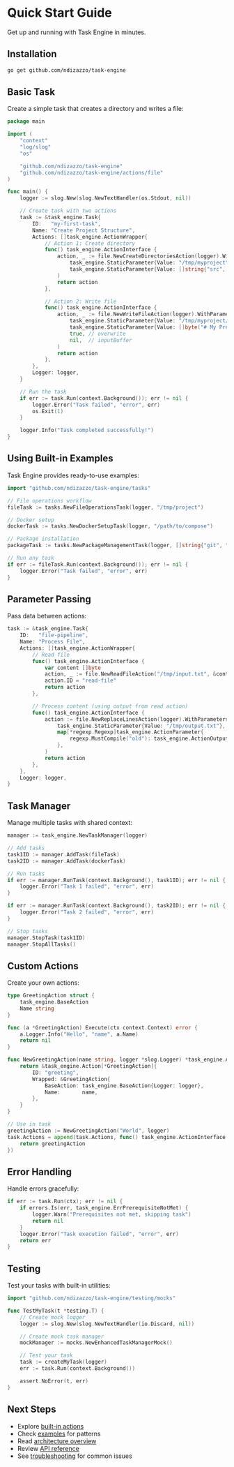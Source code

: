 # Quick Start Guide

Get up and running with Task Engine in minutes.

## Installation

```bash
go get github.com/ndizazzo/task-engine
```

## Basic Task

Create a simple task that creates a directory and writes a file:

```go
package main

import (
    "context"
    "log/slog"
    "os"

    "github.com/ndizazzo/task-engine"
    "github.com/ndizazzo/task-engine/actions/file"
)

func main() {
    logger := slog.New(slog.NewTextHandler(os.Stdout, nil))

    // Create task with two actions
    task := &task_engine.Task{
        ID:   "my-first-task",
        Name: "Create Project Structure",
        Actions: []task_engine.ActionWrapper{
            // Action 1: Create directory
            func() task_engine.ActionInterface {
                action, _ := file.NewCreateDirectoriesAction(logger).WithParameters(
                    task_engine.StaticParameter{Value: "/tmp/myproject"},
                    task_engine.StaticParameter{Value: []string{"src", "docs"}},
                )
                return action
            },

            // Action 2: Write file
            func() task_engine.ActionInterface {
                action, _ := file.NewWriteFileAction(logger).WithParameters(
                    task_engine.StaticParameter{Value: "/tmp/myproject/README.md"},
                    task_engine.StaticParameter{Value: []byte("# My Project\n\nCreated with Task Engine!")},
                    true, // overwrite
                    nil,  // inputBuffer
                )
                return action
            },
        },
        Logger: logger,
    }

    // Run the task
    if err := task.Run(context.Background()); err != nil {
        logger.Error("Task failed", "error", err)
        os.Exit(1)
    }

    logger.Info("Task completed successfully!")
}
```

## Using Built-in Examples

Task Engine provides ready-to-use examples:

```go
import "github.com/ndizazzo/task-engine/tasks"

// File operations workflow
fileTask := tasks.NewFileOperationsTask(logger, "/tmp/project")

// Docker setup
dockerTask := tasks.NewDockerSetupTask(logger, "/path/to/compose")

// Package installation
packageTask := tasks.NewPackageManagementTask(logger, []string{"git", "curl"})

// Run any task
if err := fileTask.Run(context.Background()); err != nil {
    logger.Error("Task failed", "error", err)
}
```

## Parameter Passing

Pass data between actions:

```go
task := &task_engine.Task{
    ID:   "file-pipeline",
    Name: "Process File",
    Actions: []task_engine.ActionWrapper{
        // Read file
        func() task_engine.ActionInterface {
            var content []byte
            action, _ := file.NewReadFileAction("/tmp/input.txt", &content, logger)
            action.ID = "read-file"
            return action
        },

        // Process content (using output from read action)
        func() task_engine.ActionInterface {
            action := file.NewReplaceLinesAction(logger).WithParameters(
                task_engine.StaticParameter{Value: "/tmp/output.txt"},
                map[*regexp.Regexp]task_engine.ActionParameter{
                    regexp.MustCompile("old"): task_engine.ActionOutputField("read-file", "content"),
                },
            )
            return action
        },
    },
    Logger: logger,
}
```

## Task Manager

Manage multiple tasks with shared context:

```go
manager := task_engine.NewTaskManager(logger)

// Add tasks
task1ID := manager.AddTask(fileTask)
task2ID := manager.AddTask(dockerTask)

// Run tasks
if err := manager.RunTask(context.Background(), task1ID); err != nil {
    logger.Error("Task 1 failed", "error", err)
}

if err := manager.RunTask(context.Background(), task2ID); err != nil {
    logger.Error("Task 2 failed", "error", err)
}

// Stop tasks
manager.StopTask(task1ID)
manager.StopAllTasks()
```

## Custom Actions

Create your own actions:

```go
type GreetingAction struct {
    task_engine.BaseAction
    Name string
}

func (a *GreetingAction) Execute(ctx context.Context) error {
    a.Logger.Info("Hello", "name", a.Name)
    return nil
}

func NewGreetingAction(name string, logger *slog.Logger) *task_engine.Action[*GreetingAction] {
    return &task_engine.Action[*GreetingAction]{
        ID: "greeting",
        Wrapped: &GreetingAction{
            BaseAction: task_engine.BaseAction{Logger: logger},
            Name:       name,
        },
    }
}

// Use in task
greetingAction := NewGreetingAction("World", logger)
task.Actions = append(task.Actions, func() task_engine.ActionInterface {
    return greetingAction
})
```

## Error Handling

Handle errors gracefully:

```go
if err := task.Run(ctx); err != nil {
    if errors.Is(err, task_engine.ErrPrerequisiteNotMet) {
        logger.Warn("Prerequisites not met, skipping task")
        return nil
    }
    logger.Error("Task execution failed", "error", err)
    return err
}
```

## Testing

Test your tasks with built-in utilities:

```go
import "github.com/ndizazzo/task-engine/testing/mocks"

func TestMyTask(t *testing.T) {
    // Create mock logger
    logger := slog.New(slog.NewTextHandler(io.Discard, nil))

    // Create mock task manager
    mockManager := mocks.NewEnhancedTaskManagerMock()

    // Test your task
    task := createMyTask(logger)
    err := task.Run(context.Background())

    assert.NoError(t, err)
}
```

## Next Steps

- Explore [built-in actions](ACTIONS.md)
- Check [examples](docs/examples/) for patterns
- Read [architecture overview](docs/ARCHITECTURE.md)
- Review [API reference](docs/API.md)
- See [troubleshooting](docs/TROUBLESHOOTING.md) for common issues
